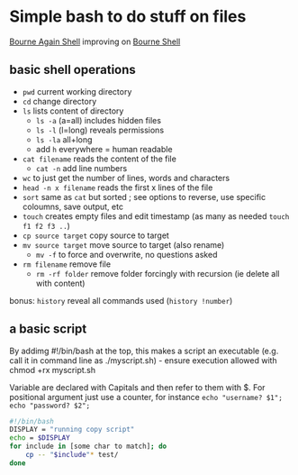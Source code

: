 # Simple bash to do stuff on files

[Bourne Again Shell](https://en.wikipedia.org/wiki/Bash_(Unix_shell)) improving on [Bourne Shell](https://en.wikipedia.org/wiki/Bourne_shell) 

## basic shell operations

- `pwd`                current working directory
- `cd`                 change directory
- `ls`                 lists content of directory
  - `ls -a`            (a=all) includes hidden files
  - `ls -l`            (l=long) reveals permissions
  - `ls -la`           all+long
  - add `h` everywhere   = human readable
- `cat filename`       reads the content of the file
  - `cat -n`           add line numbers
- `wc`                 to just get the number of lines, words and characters
- `head -n x filename` reads the first x lines of the file
- `sort`               same as `cat` but sorted ; see options to reverse, use specific coloumns, save output, etc
- `touch`              creates empty files and edit timestamp (as many as needed `touch f1 f2 f3 ..`)
- `cp source target`   copy source to target
- `mv source target`   move source to target (also rename)
  - `mv -f`            to force and overwrite, no questions asked
- `rm filename`        remove file
  - `rm -rf folder`    remove folder forcingly with recursion (ie delete all with content)

bonus: `history` reveal all commands used (`history !number`)

## a basic script

By addimg #!/bin/bash at the top, this makes a script an executable (e.g. call it in command line as ./myscript.sh) - ensure execution allowed with chmod +rx myscript.sh

Variable are declared with Capitals and then refer to them with $. For positional argument just use a counter, for instance `echo "username? $1"; echo "password? $2";`

```bash
#!/bin/bash
DISPLAY = "running copy script"
echo = $DISPLAY
for include in [some char to match]; do
    cp -- "$include"* test/
done
```

